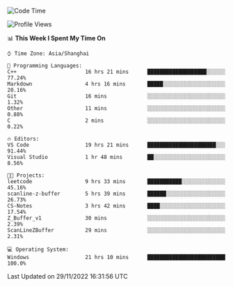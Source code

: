 <!--START_SECTION:waka-->
![Code Time](http://img.shields.io/badge/Code%20Time-397%20hrs%2028%20mins-blue)

![Profile Views](http://img.shields.io/badge/Profile%20Views-4-blue)

📊 **This Week I Spent My Time On** 

```text
⌚︎ Time Zone: Asia/Shanghai

💬 Programming Languages: 
C++                      16 hrs 21 mins      ███████████████████░░░░░░   77.24% 
Markdown                 4 hrs 16 mins       █████░░░░░░░░░░░░░░░░░░░░   20.16% 
Git                      16 mins             ░░░░░░░░░░░░░░░░░░░░░░░░░   1.32% 
Other                    11 mins             ░░░░░░░░░░░░░░░░░░░░░░░░░   0.88% 
C                        2 mins              ░░░░░░░░░░░░░░░░░░░░░░░░░   0.22%

🔥 Editors: 
VS Code                  19 hrs 21 mins      ██████████████████████░░░   91.44% 
Visual Studio            1 hr 48 mins        ██░░░░░░░░░░░░░░░░░░░░░░░   8.56%

🐱‍💻 Projects: 
leetcode                 9 hrs 33 mins       ███████████░░░░░░░░░░░░░░   45.16% 
scanline-z-buffer        5 hrs 39 mins       ██████░░░░░░░░░░░░░░░░░░░   26.73% 
CS-Notes                 3 hrs 42 mins       ████░░░░░░░░░░░░░░░░░░░░░   17.54% 
Z_Buffer_v1              30 mins             ░░░░░░░░░░░░░░░░░░░░░░░░░   2.39% 
ScanLineZBuffer          29 mins             ░░░░░░░░░░░░░░░░░░░░░░░░░   2.31%

💻 Operating System: 
Windows                  21 hrs 10 mins      █████████████████████████   100.0%

```


 Last Updated on 29/11/2022 16:31:56 UTC
<!--END_SECTION:waka-->